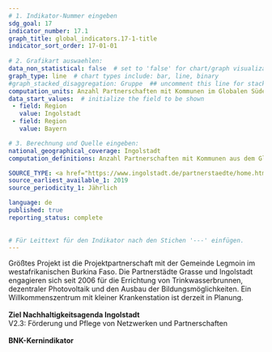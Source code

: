 ```yaml
---
# 1. Indikator-Nummer eingeben 
sdg_goal: 17 
indicator_number: 17.1
graph_title: global_indicators.17-1-title
indicator_sort_order: 17-01-01
 
# 2. Grafikart auswaehlen: 
data_non_statistical: false  # set to 'false' for chart/graph visualization 
graph_type: line  # chart types include: bar, line, binary 
#graph_stacked_disaggregation: Gruppe  ## uncomment this line for stacked bars. eplace 'Geschlecht' with the field of aggregation. 
computation_units: Anzahl Partnerschaften mit Kommunen im Globalen Süden
data_start_values:  # initialize the field to be shown  
 - field: Region 
   value: Ingolstadt 
 - field: Region 
   value: Bayern 

# 3. Berechnung und Quelle eingeben: 
national_geographical_coverage: Ingolstadt
computation_definitions: Anzahl Partnerschaften mit Kommunen aus dem Globalen Süden

SOURCE_TYPE: <a href="https://www.ingolstadt.de/partnerstaedte/home.html">Kulturreferat Stadt Ingolstadt</a>  # data source  
source_earliest_available_1: 2019
source_periodicity_1: Jährlich

language: de   
published: true 
reporting_status: complete
 
 
# Für Leittext für den Indikator nach den Stichen '---' einfügen. 
---
```

Größtes Projekt ist die Projektpartnerschaft mit der Gemeinde Legmoin im westafrikanischen Burkina Faso. Die Partnerstädte Grasse und Ingolstadt engagieren sich seit 2006 für die Errichtung von Trinkwasserbrunnen, dezentraler Photovoltaik und den Ausbau der Bildungsmöglichkeiten. Ein Willkommenszentrum mit kleiner Krankenstation ist derzeit in Planung.<br>
<br>
<b>Ziel Nachhaltigkeitsagenda Ingolstadt</b><br>
V2.3: Förderung und Pflege von Netzwerken und Partnerschaften<br>
<br>
<b>BNK-Kernindikator</b>
